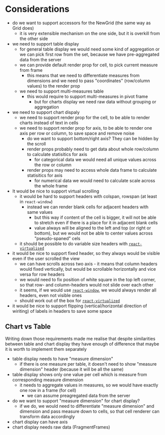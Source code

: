 # Considerations

- do we want to support accessors for the NewGrid (the same way as Grid does)
  - it is very extensible mechanism on the one side, but it is overkill from the other side
- we need to support table display
  - for general table display we would need some kind of aggregation or we can pick first row from the set, because we have pre-aggregated data from the server
  - we can provide default render prop for cell, to pick current measure from frame
    - this means that we need to differentiate measures from dimensions and we need to pass "coordinates" (row/column values) to the render prop
  - we need to support multi-measures table
    - this would require to support multi-measures in pivot frame
      - but for charts display we need raw data without grouping or aggregation
- we need to support chart dispaly
  - we need to support render prop for the cell, to be able to render charts instead of text in cells
  - we need to support render prop for axis, to be able to render one axis per row or column, to save space and remove noise
    - do we want to support bottom/right axis? They can be hidden by the scroll
    - render props probably need to get data about whole row/column to calculate statisitics for axis
      - for categorical data we would need all unique values across the row or column
    - render props may need to access whole data frame to calculate statisitics for axis
      - for numerical data we would need to calculate scale across the whole frame
- It would be nice to support virtual scrolling
  - it would be hard to support headers with colspan, rowspan (at least in `react-window`)
    - instead we can render blank cells for adjacent headers with same values
      - but this way if content of the cell is bigger, it will not be able to stretch even if there is a place for it in adjacent blank cells
      - value always will be aligned to the left and top (or right or bottom), but we would not be able to center values across "pseudo-spaned" cels
  - it should be possible to do variable size headers with [`react-virtualised`](https://bvaughn.github.io/react-virtualized/#/components/Collection)
- it would be nice to support fixed header, so they always would be visible even if the user scrolled the view
  - we can have scrolls across two axis - it means that column headers would fixed vertically, but would be scrollable horizontally and vice versa for row headers
  - we would need to fix position of white square in the top left corner, so that row- and column-headers would not slide over each other
  - it seems, if we would use [`react-window`](https://codesandbox.io/s/0mk3qwpl4l), we would always render all headers, even not visible ones
  - should work out of the box for [`react-virtualized`](https://bvaughn.github.io/react-virtualized/#/components/MultiGrid)
- it would be nice to support flipping (vertical/horizontal direction of wiriting) of labels in headers to save some space

## Chart vs Table

Writing down those requirements made me realise that despite similarities between table and chart display they have enough of difference that maybe it is worth to implement them separately

- table display needs to have "measure dimension"
  - if there is one measure per table, it doesn't need to show "measure dimension" header (because it will be all the same)
- table display shows only one value per cell which is measure from corresponding measure dimension
  - it needs to aggregate values in measures, so we would have exactly one row in a frame (for cell)
    - we can assume preagregated data from the server
- do we want to support "measure dimension" for chart display?
  - if we do, we would need to differentiate "measure dimension" and dimension and pass measure down to cells, so that cell renderer can transform data accordingly
- chart display can have axis
- chart display needs raw data (FragmentFrames)

